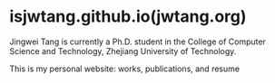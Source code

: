 # isjwtang.github.io(jwtang.org)


Jingwei Tang is currently a Ph.D. student in the College of Computer Science and Technology, Zhejiang University of Technology. 

This is my personal website: works, publications, and resume
